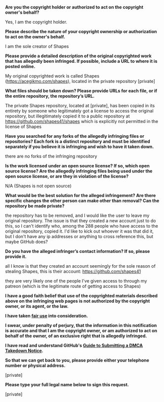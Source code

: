 **Are you the copyright holder or authorized to act on the copyright owner's behalf?**

Yes, I am the copyright holder.

**Please describe the nature of your copyright ownership or authorization to act on the owner's behalf.**

I am the sole creator of Shapes

**Please provide a detailed description of the original copyrighted work that has allegedly been infringed. If possible, include a URL to where it is posted online.**

My original copyrighted work is called Shapes (https://acegikmo.com/shapes), located in the private repository [private]  

**What files should be taken down? Please provide URLs for each file, or if the entire repository, the repository’s URL.**

The private Shapes repository, located at [private], has been copied in its entirety by someone who legitimately got a license to access the original repository, but illegitimately copied it to a public repository at https://github.com/shapes41/shapes which is explicitly not permitted in the license of Shapes

**Have you searched for any forks of the allegedly infringing files or repositories? Each fork is a distinct repository and must be identified separately if you believe it is infringing and wish to have it taken down.**

there are no forks of the infringing repository

**Is the work licensed under an open source license? If so, which open source license? Are the allegedly infringing files being used under the open source license, or are they in violation of the license?**

N/A (Shapes is not open source)

**What would be the best solution for the alleged infringement? Are there specific changes the other person can make other than removal? Can the repository be made private?**

the repository has to be removed, and I would like the user to leave my original repository. The issue is that they created a new account just to do this, so I can't identify who, among the 288 people who have access to the original repository, copied it. I'd like to kick out whoever it was that did it, but I don't have any ip addresses or anything to cross reference this, but maybe GitHub does?

**Do you have the alleged infringer’s contact information? If so, please provide it.**

all I know is that they created an account seemingly for the sole reason of stealing Shapes, this is their account:
https://github.com/shapes41

they are very likely one of the people I've given access to through my patreon (which is the legitimate route of getting access to Shapes)

**I have a good faith belief that use of the copyrighted materials described above on the infringing web pages is not authorized by the copyright owner, or its agent, or the law.**

**I have taken <a href="https://www.lumendatabase.org/topics/22">fair use</a> into consideration.**

**I swear, under penalty of perjury, that the information in this notification is accurate and that I am the copyright owner, or am authorized to act on behalf of the owner, of an exclusive right that is allegedly infringed.**

**I have read and understand GitHub's <a href="https://help.github.com/articles/guide-to-submitting-a-dmca-takedown-notice/">Guide to Submitting a DMCA Takedown Notice</a>.**

**So that we can get back to you, please provide either your telephone number or physical address.**

[private]  

**Please type your full legal name below to sign this request.**

[private]  

